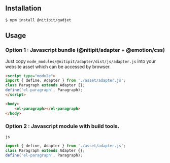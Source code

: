 ## Installation
```shell
$ npm install @nitipit/gadjet
```

## Usage
### Option 1 : Javascript bundle (@nitipit/adapter + @emotion/css)

Just copy `node_modules/@nitipit/adapter/dist/js/adapter.js` into your
website asset which can be accessed by browser.

```html
<script type="module">
import { define, Adapter } from './asset/adapter.js';
class Paragraph extends Adapter {};
define('el-paragraph', Paragraph);
</script>

<body>
    <el-paragraph></el-paragraph>
</body>
```

### Option 2 : Javascript module with build tools.

`js`
```js
import { define, Adapter } from './asset/adapter.js';
class Paragraph extends Adapter {};
define('el-paragraph', Paragraph);
```